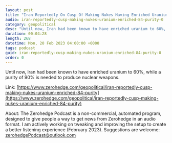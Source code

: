 ```yaml
---
layout: post
title: "Iran Reportedly On Cusp Of Making Nukes Having Enriched Uranium To 84% Purity"
audio: iran-reportedly-cusp-making-nukes-uranium-enriched-84-purity-0
category: geopolitical
desc: "Until now, Iran had been known to have enriched uranium to 60%, while a purity of 90% is needed to produce nuclear weapons."
duration: 00:04:28
length: 268
datetime: Mon, 20 Feb 2023 04:00:00 +0000
tags: podcast
guid: iran-reportedly-cusp-making-nukes-uranium-enriched-84-purity-0
order: 0
---
```

Until now, Iran had been known to have enriched uranium to 60%, while a purity of 90% is needed to produce nuclear weapons.

Link: [https://www.zerohedge.com/geopolitical/iran-reportedly-cusp-making-nukes-uranium-enriched-84-purity](https://www.zerohedge.com/geopolitical/iran-reportedly-cusp-making-nukes-uranium-enriched-84-purity)

About: The Zerohedge Podcast is a non-commercial, automated program, designed to give people a way to get news from Zerohedge in an audio format.  I am actively working on tweaking and improving the setup to create a better listening experience (February 2023).  Suggestions are welcome: [zerohedgePodcast@outlook.com](mailto:zerohedgePodcast@outlook.com)